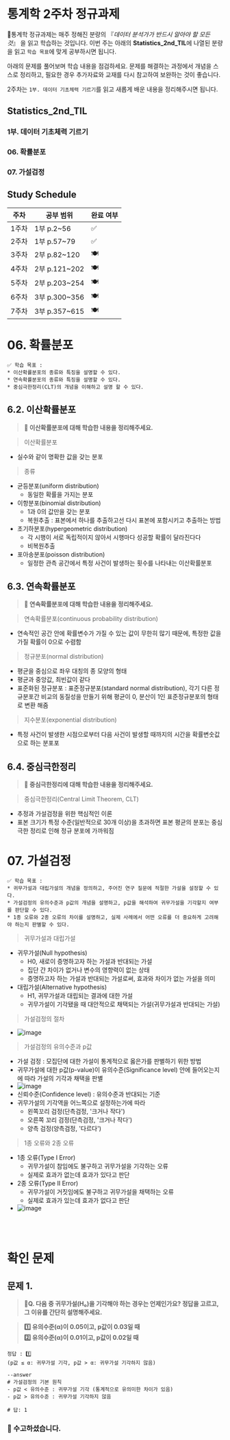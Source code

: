 # 통계학 2주차 정규과제

📌통계학 정규과제는 매주 정해진 분량의 『*데이터 분석가가 반드시 알아야 할 모든 것*』 을 읽고 학습하는 것입니다. 이번 주는 아래의 **Statistics_2nd_TIL**에 나열된 분량을 읽고 `학습 목표`에 맞게 공부하시면 됩니다.

아래의 문제를 풀어보며 학습 내용을 점검하세요. 문제를 해결하는 과정에서 개념을 스스로 정리하고, 필요한 경우 추가자료와 교재를 다시 참고하여 보완하는 것이 좋습니다.

2주차는 `1부. 데이터 기초체력 기르기`를 읽고 새롭게 배운 내용을 정리해주시면 됩니다.


## Statistics_2nd_TIL

### 1부. 데이터 기초체력 기르기
### 06. 확률분포
### 07. 가설검정

## Study Schedule

|주차 | 공부 범위     | 완료 여부 |
|----|----------------|----------|
|1주차| 1부 p.2~56     | ✅      |
|2주차| 1부 p.57~79    | ✅      | 
|3주차| 2부 p.82~120   | 🍽️      | 
|4주차| 2부 p.121~202  | 🍽️      | 
|5주차| 2부 p.203~254  | 🍽️      | 
|6주차| 3부 p.300~356  | 🍽️      | 
|7주차| 3부 p.357~615  | 🍽️      |

<!-- 여기까진 그대로 둬 주세요-->

# 06. 확률분포

```
✅ 학습 목표 :
* 이산확률분포의 종류와 특징을 설명할 수 있다.
* 연속확률분포의 종류와 특징을 설명할 수 있다. 
* 중심극한정리(CLT)의 개념을 이해하고 설명 할 수 있다.
```

## 6.2. 이산확률분포

> **🧚 이산확률분포에 대해 학습한 내용을 정리해주세요.**

<!--수식과 공식을 암기하기보다는 분포의 개념과 특성을 위주로 공부해주세요. 분석 대상의 데이터가 어떠한 확률분포의 특성을 가지고 있는지를 아는 것이 더 중요합니다.-->

> 이산확률분포
- 실수와 같이 명확한 값을 갖는 분포

> 종류
- 균등분포(uniform distribution)
    - 동일한 확률을 가지는 분포
- 이항분포(binomial distribution)
    - 1과 0의 값만을 갖는 분포
    - 복원추출 : 표본에서 하나를 추출하고선 다시 표본에 포함시키고 추출하는 방법
- 초기하분포(hypergeometric distribution)
    - 각 시행이 서로 독립적이지 않아서 시행마다 성공할 확률이 달라진다다
    - 비복원추출
- 포아송분포(poisson distribution)
    - 일정한 관측 공간에서 특정 사건이 발생하는 횟수를 나타내는 이산확률분포

## 6.3. 연속확률분포

> **🧚 연속확률분포에 대해 학습한 내용을 정리해주세요.**

<!--수식과 공식을 암기하기보다는 분포의 개념과 특성을 위주로 공부해주세요. 분석 대상의 데이터가 어떠한 확률분포의 특성을 가지고 있는지를 아는 것이 더 중요합니다.-->

> 연속확률분포(continuous probability distribution)
- 연속적인 공간 안에 확률변수가 가질 수 있는 값이 무한히 많기 때문에, 특정한 값을 가질 확률이 0으로 수렴함

> 정규분포(normal distribution)
- 평균을 중심으로 좌우 대칭의 종 모양의 형태
- 평균과 중앙값, 최빈값이 같다
- 표준화된 정규분포 : 표준정규분포(standard normal distribution), 각기 다른 정규분포간 비교의 동질성을 만들기 위해 평균이 0, 분산이 1인 표준정규분포의 형태로 변환 해줌

> 지수분포(exponential distribution)
- 특정 사건이 발생한 시점으로부터 다음 사건이 발생할 때까지의 시간을 확률변숫값으로 하는 분포포

## 6.4. 중심극한정리

> **🧚 중심극한정리에 대해 학습한 내용을 정리해주세요.**

> 중심극한정리(Central Limit Theorem, CLT)
- 추정과 가설검정을 위한 핵심적인 이론
- 표본 크기가 특정 수준(일반적으로 30개 이상)을 초과하면 표본 평균의 분포는 중심 극한 정리로 인해 정규 분포에 가까워짐

# 07. 가설검정

```
✅ 학습 목표 :
* 귀무가설과 대립가설의 개념을 정의하고, 주어진 연구 질문에 적절한 가설을 설정할 수 있다.
* 가설검정의 유의수준과 p값의 개념을 설명하고, p값을 해석하여 귀무가설을 기각할지 여부를 판단할 수 있다.
* 1종 오류와 2종 오류의 차이를 설명하고, 실제 사례에서 어떤 오류를 더 중요하게 고려해야 하는지 판별할 수 있다.
```

<!-- 새롭게 배운 내용을 자유롭게 정리해주세요.-->

> 귀무가설과 대립가설
- 귀무가설(Null hypothesis)
    - H0, 새로이 증명하고자 하는 가설과 반대되는 가설
    - 집단 간 차이가 없거나 변수의 영향력이 없는 상태
    - 증명하고자 하는 가설과 반대되는 가설로써, 효과와 차이가 없는 가설을 의미
- 대립가설(Alternative hypothesis)
    - H1, 귀무가설과 대립되는 결과에 대한 가설
    - 귀무가설이 기각됐을 때 대안적으로 채택되는 가설(귀무가설과 반대되는 가설)

> 가설검정의 절차
- ![image](../통계학/image/2-1.png)

> 가설검정의 유의수준과 p값
- 가설 검정 : 모집단에 대한 가설이 통계적으로 옳은가를 판별하기 위한 방법
- 귀무가설에 대한 p값(p-value)이 유의수준(Significance level) 안에 들어오는지에 따라 가설의 기각과 채택을 판별
- ![image](../통계학/image/2-2.png)
- 신뢰수준(Confidence level) : 유의수준과 반대되는 기준
- 귀무가설의 기각역을 어느쪽으로 설정하는가에 따라
    - 왼쪽꼬리 검정(단측검정, '크거나 작다')
    - 오른쪽 꼬리 검정(단측검정, '크거나 작다')
    - 양측 검정(양측검정, '다르다')

> 1종 오류와 2종 오류
- 1종 오류(Type I Error)
    - 귀무가설이 참임에도 불구하고 귀무가설을 기각하는 오류
    - 실제로 효과가 없는데 효과가 있다고 판단
- 2종 오류(Type II Error)
    - 귀무가설이 거짓임에도 불구하고 귀무가설을 채택하는 오류
    - 실제로 효과가 있는데 효과가 없다고 판단
- ![image](../통계학/image/2-3.png)

<br>
<br>

# 확인 문제

## 문제 1.

> **🧚Q. 다음 중 귀무가설(H₀)을 기각해야 하는 경우는 언제인가요? 정답을 고르고, 그 이유를 간단히 설명해주세요.**

> **1️⃣ 유의수준(α)이 0.05이고, p값이 0.03일 때   
2️⃣ 유의수준(α)이 0.01이고, p값이 0.02일 때**

```
정답 : 1️⃣
(p값 ≤ α: 귀무가설 기각, p값 > α: 귀무가설 기각하지 않음)

--answer
# 가설검정의 기본 원칙
- p값 < 유의수준 : 귀무가설 기각 (통계적으로 유의미한 차이가 있음)
- p값 > 유의수준 : 귀무가설 기각하지 않음

# 답: 1
```

### 🎉 수고하셨습니다.
